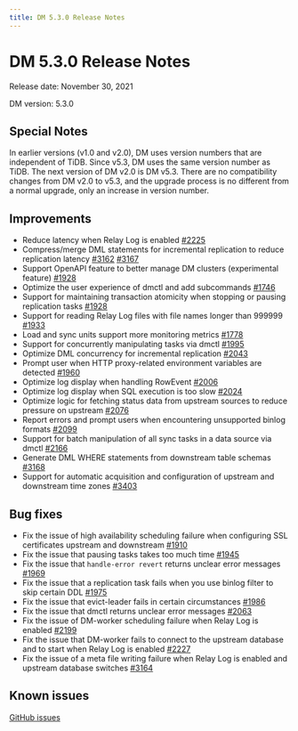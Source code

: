 ```yaml
---
title: DM 5.3.0 Release Notes
---
```


# DM 5.3.0 Release Notes

Release date: November 30, 2021

DM version: 5.3.0

## Special Notes

In earlier versions (v1.0 and v2.0), DM uses version numbers that are independent of TiDB. Since v5.3, DM uses the same version number as TiDB. The next version of DM v2.0 is DM v5.3. There are no compatibility changes from DM v2.0 to v5.3, and the upgrade process is no different from a normal upgrade, only an increase in version number.

## Improvements

- Reduce latency when Relay Log is enabled [#2225](https://github.com/pingcap/dm/pull/2225)
- Compress/merge DML statements for incremental replication to reduce replication latency [#3162](https://github.com/pingcap/ticdc/pull/3162) [#3167](https://github.com/pingcap/ticdc/pull/3167)
- Support OpenAPI feature to better manage DM clusters (experimental feature) [#1928](https://github.com/pingcap/dm/issues/1982)
- Optimize the user experience of dmctl and add subcommands [#1746](https://github.com/pingcap/dm/pull/1746)
- Support for maintaining transaction atomicity when stopping or pausing replication tasks [#1928](https://github.com/pingcap/dm/pull/1928)
- Support for reading Relay Log files with file names longer than 999999 [#1933](https://github.com/pingcap/dm/pull/1933)
- Load and sync units support more monitoring metrics [#1778](https://github.com/pingcap/dm/pull/1778)
- Support for concurrently manipulating tasks via dmctl [#1995](https://github.com/pingcap/dm/pull/1955)
- Optimize DML concurrency for incremental replication [#2043](https://github.com/pingcap/dm/pull/2043)
- Prompt user when HTTP proxy-related environment variables are detected [#1960](https://github.com/pingcap/dm/pull/1960)
- Optimize log display when handling RowEvent [#2006](https://github.com/pingcap/dm/pull/2006)
- Optimize log display when SQL execution is too slow [#2024](https://github.com/pingcap/dm/pull/2024)
- Optimize logic for fetching status data from upstream sources to reduce pressure on upstream [#2076](https://github.com/pingcap/dm/pull/2076)
- Report errors and prompt users when encountering unsupported binlog formats [#2099](https://github.com/pingcap/dm/pull/2099)
- Support for batch manipulation of all sync tasks in a data source via dmctl [#2166](https://github.com/pingcap/dm/pull/2166)
- Generate DML WHERE statements from downstream table schemas [#3168](https://github.com/pingcap/ticdc/pull/3168)
- Support for automatic acquisition and configuration of upstream and downstream time zones [#3403](https://github.com/pingcap/ticdc/pull/3403)

## Bug fixes

- Fix the issue of high availability scheduling failure when configuring SSL certificates upstream and downstream [#1910](https://github.com/pingcap/dm/pull/1910)
- Fix the issue that pausing tasks takes too much time [#1945](https://github.com/pingcap/dm/pull/1954)
- Fix the issue that `handle-error revert` returns unclear error messages [#1969](https://github.com/pingcap/dm/pull/1969)
- Fix the issue that a replication task fails when you use binlog filter to skip certain DDL [#1975](https://github.com/pingcap/dm/pull/1975)
- Fix the issue that evict-leader fails in certain circumstances [#1986](https://github.com/pingcap/dm/pull/1986)
- Fix the issue that dmctl returns unclear error messages [#2063](https://github.com/pingcap/dm/pull/2063)
- Fix the issue of DM-worker scheduling failure when Relay Log is enabled [#2199](https://github.com/pingcap/dm/pull/2219)
- Fix the issue that DM-worker fails to connect to the upstream database and to start when Relay Log is enabled [#2227](https://github.com/pingcap/dm/pull/2227)
- Fix the issue of a meta file writing failure when Relay Log is enabled and upstream database switches [#3164](https://github.com/pingcap/ticdc/pull/3164)

## Known issues

[GitHub issues](https://github.com/pingcap/ticdc/issues?q=is%3Aissue+is%3Aopen+label%3Atype%2Fbug+label%3Aarea%2Fdm)
